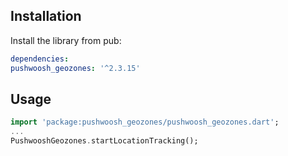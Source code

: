 ## Installation

Install the library from pub:

```yaml
dependencies:
pushwoosh_geozones: '^2.3.15'
```

## Usage
```dart
import 'package:pushwoosh_geozones/pushwoosh_geozones.dart';
...
PushwooshGeozones.startLocationTracking();
```
